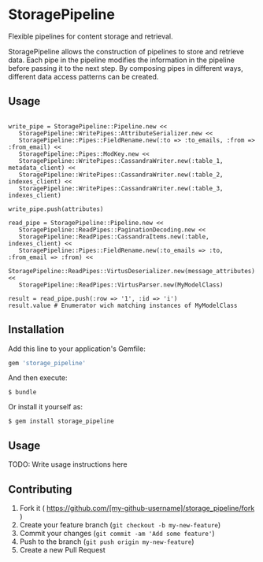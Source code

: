 # StoragePipeline

Flexible pipelines for content storage and retrieval.

StoragePipeline allows the construction of pipelines to store and retrieve data. Each pipe in the pipeline modifies the
information in the pipeline before passing it to the next step. By composing pipes in different ways, different
data access patterns can be created.

## Usage

```

write_pipe = StoragePipeline::Pipeline.new <<
   StoragePipeline::WritePipes::AttributeSerializer.new <<
   StoragePipeline::Pipes::FieldRename.new(:to => :to_emails, :from => :from_email) <<
   StoragePipeline::Pipes::ModKey.new <<
   StoragePipeline::WritePipes::CassandraWriter.new(:table_1, metadata_client) <<
   StoragePipeline::WritePipes::CassandraWriter.new(:table_2, indexes_client) <<
   StoragePipeline::WritePipes::CassandraWriter.new(:table_3, indexes_client)

write_pipe.push(attributes)

read_pipe = StoragePipeline::Pipeline.new <<
   StoragePipeline::ReadPipes::PaginationDecoding.new <<
   StoragePipeline::ReadPipes::CassandraItems.new(:table, indexes_client) <<
   StoragePipeline::Pipes::FieldRename.new(:to_emails => :to, :from_email => :from) <<
   StoragePipeline::ReadPipes::VirtusDeserializer.new(message_attributes) <<
   StoragePipeline::ReadPipes::VirtusParser.new(MyModelClass)

result = read_pipe.push(:row => '1', :id => 'i')
result.value # Enumerator wich matching instances of MyModelClass
```

## Installation

Add this line to your application's Gemfile:

```ruby
gem 'storage_pipeline'
```

And then execute:

    $ bundle

Or install it yourself as:

    $ gem install storage_pipeline

## Usage

TODO: Write usage instructions here

## Contributing

1. Fork it ( https://github.com/[my-github-username]/storage_pipeline/fork )
2. Create your feature branch (`git checkout -b my-new-feature`)
3. Commit your changes (`git commit -am 'Add some feature'`)
4. Push to the branch (`git push origin my-new-feature`)
5. Create a new Pull Request
